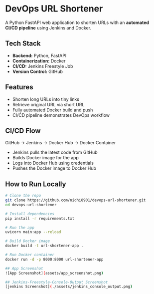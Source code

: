 # DevOps URL Shortener

A Python FastAPI web application to shorten URLs with an **automated CI/CD pipeline** using Jenkins and Docker.

## Tech Stack
- **Backend:** Python, FastAPI
- **Containerization:** Docker
- **CI/CD:** Jenkins Freestyle Job
- **Version Control:** GitHub

## Features
- Shorten long URLs into tiny links
- Retrieve original URL via short URL
- Fully automated Docker build and push
- CI/CD pipeline demonstrates DevOps workflow

## CI/CD Flow
GitHub → Jenkins → Docker Hub → Docker Container
- Jenkins pulls the latest code from GitHub
- Builds Docker image for the app
- Logs into Docker Hub using credentials
- Pushes the Docker image to Docker Hub

## How to Run Locally
```bash
# Clone the repo
git clone https://github.com/nidhi8901/devops-url-shortener.git
cd devops-url-shortener

# Install dependencies
pip install -r requirements.txt

# Run the app
uvicorn main:app --reload

# Build Docker image
docker build -t url-shortener-app .

# Run Docker container
docker run -d -p 8000:8000 url-shortener-app

## App Screenshot
![App Screenshot](assets/app_screenshot.png)

## Jenkins-Freestyle-Console-Output Screenshot
[jenkins Screenshot](./assets/jenkins_console_output.png)